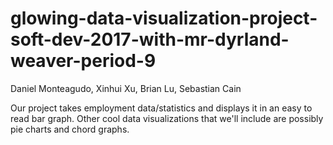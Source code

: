 # glowing-data-visualization-project-soft-dev-2017-with-mr-dyrland-weaver-period-9
Daniel Monteagudo, Xinhui Xu, Brian Lu, Sebastian Cain

Our project takes employment data/statistics and displays it in an easy to read bar graph. Other cool data visualizations that we'll include are possibly pie charts and chord graphs.
